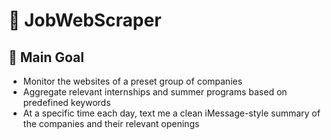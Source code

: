 # 📡 JobWebScraper

## 🎯 Main Goal

- Monitor the websites of a preset group of companies  
- Aggregate relevant internships and summer programs based on predefined keywords  
- At a specific time each day, text me a clean iMessage-style summary of the companies and their relevant openings  
